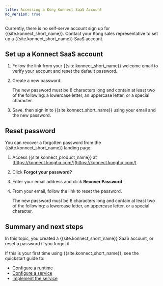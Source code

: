 ```yaml
---
title: Accessing a Kong Konnect SaaS Account
no_version: true
---
```


Currently, there is no self-serve account sign up for {{site.konnect_short_name}}.
Contact your Kong sales representative to set up a {{site.konnect_short_name}}
SaaS account. 

## Set up a Konnect SaaS account

1. Follow the link from your {{site.konnect_short_name}} welcome email to
verify your account and reset the default password.

2. Create a new password.

    The new password must be 8 characters long and contain at least two of the
    following: a lowercase letter, an uppercase letter, or a special
    character.

3. Save, then sign in to {{site.konnect_short_name}} using your email and the
new password.


<!-- Not yet available
## Sign Up for a Konnect SaaS Account (self-serve)

1. Access {{site.konnect_product_name}} at
[https://konnect.konghq.com/](https://konnect.konghq.com/).

2. On the registration screen, fill in your email address, first and last name,
and organization name.

3. Create a password.

    The password must be eight characters long and contain at least two of the
    following: a lowercase letter, an uppercase letter, or a special
    character.

4. In the **Access Code** field, enter the code provided in your invitation
    email.

-->

## Reset password

You can recover a forgotten password from the {{site.konnect_short_name}}
landing page.

1. Access {{site.konnect_product_name}} at
[https://konnect.konghq.com/](https://konnect.konghq.com/).

2. Click **Forgot your password?**

3. Enter your email address and click **Recover Password**.

4. From your email, follow the link to reset the password.

    The new password must be 8 characters long and contain at least two of the
    following: a lowercase letter, an uppercase letter, or a special
    character.


## Summary and next steps

In this topic, you created a {{site.konnect_short_name}} SaaS account, or
reset a password if you forgot it.

If this is your first time using {{site.konnect_short_name}}, see the
quickstart guide to:
* [Configure a runtime](/konnect/getting-started/configure-runtime)
* [Configure a service](/konnect/getting-started/configure-service)
* [Implement the service](/konnect/getting-started/implement-service)
